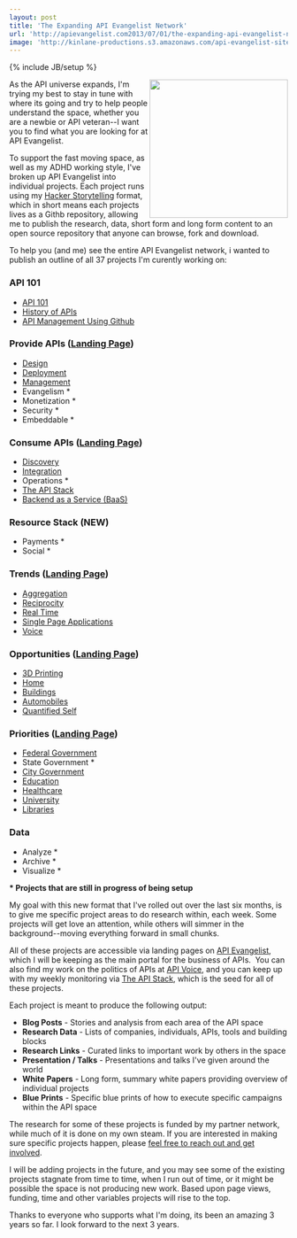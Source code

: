 ```yaml
---
layout: post
title: 'The Expanding API Evangelist Network'
url: 'http://apievangelist.com2013/07/01/the-expanding-api-evangelist-network/'
image: 'http://kinlane-productions.s3.amazonaws.com/api-evangelist-site/blog/KL_InApiWeTrust-1000.png'
---
```

{% include JB/setup %}
<p>
     <img src=https://s3.amazonaws.com/kinlane-productions/api-evangelist/t-shirts/KL_InApiWeTrust-1000.png  width=250 align=right />
</p>
<p>
     As the API universe expands, I'm trying my best to stay in tune with where its going and try to help people understand the space, whether you are a newbie or API veteran--I want you to find what you are looking for at API Evangelist.
</p>
<p>
     To support the fast moving space, as well as my ADHD working style, I've broken up API Evangelist into individual projects. Each project runs using my <a title=Hacker Storytelling href=http://hackerstorytelling.com>Hacker Storytelling</a> format, which in short means each projects lives as a Githb repository, allowing me to publish the research, data, short form and long form content to an open source repository that anyone can browse, fork and download.
</p>
<p>
     To help you (and me) see the entire API Evangelist network, i wanted to publish an outline of all 37 projects I'm curently working on:
</p>
<h3>
     API 101
</h3>
<ul class=mainlist>
     <li>
          <a href=/index.php>API 101</a>
     </li>
     <li>
          <a href=/2013/06/17/updated-api-history-white-paper/>History of APIs</a>
     </li>
     <li>
          <a href=/2013/06/08/api-management-using-github/>API Management Using Github</a>
     </li>
</ul>
<h3>
     Provide APIs (<a href=/provide/>Landing Page</a>)
</h3>
<ul class=mainlist>
     <li>
          <a href=http://design.apievangelist.com/ target=_blank>Design</a>
     </li>
     <li>
          <a href=http://deployment.apievangelist.com/ target=_blank>Deployment</a>
     </li>
     <li>
          <a href=http://management.apievangelist.com/ target=_blank>Management</a>
     </li>
     <li>Evangelism *
     </li>
     <li>Monetization *
     </li>
     <li>Security *
     </li>
     <li>Embeddable *
     </li>
</ul>
<h3>
     Consume APIs (<a href=/consume/>Landing Page</a>)
</h3>
<ul class=mainlist>
     <li>
          <a href=http://discovery.apievangelist.com/ target=_blank>Discovery</a>
     </li>
     <li>
          <a href=http://integration.apievangelist.com/ target=_blank>Integration</a>
     </li>
     <li>Operations *
     </li>
     <li>
          <a href=http://theapistack.com/ target=_blank>The API Stack</a>
     </li>
     <li>
          <a href=http://baas.apievangelist.com/ target=_blank>Backend as a Service (BaaS)</a>
     </li>
</ul>
<h3>
     Resource Stack (NEW)
</h3>
<ul class=mainlist>
     <li>Payments *
     </li>
     <li>Social *
     </li>
</ul>
<h3>
     Trends (<a href=/trends/>Landing Page</a>)
</h3>
<ul class=mainlist>
     <li>
          <a href=http://aggregation.apievangelist.com/ target=_blank>Aggregation</a>
     </li>
     <li>
          <a href=http://reciprocity.apievangelist.com/ target=_blank>Reciprocity</a>
     </li>
     <li>
          <a href=http://realtime.apievangelist.com/ target=_blank>Real Time</a>
     </li>
     <li>
          <a href=http://spa.apievangelist.com/ target=_blank>Single Page Applications</a>
     </li>
     <li>
          <a href=http://voice.apievangelist.com/ target=_blank>Voice</a>
     </li>
</ul>
<h3>
     Opportunities (<a href=/opportunities/>Landing Page</a>)
</h3>
<ul class=mainlist>
     <li>
          <a href=http://3d-printing.apievangelist.com/ target=_blank>3D Printing</a>
     </li>
     <li>
          <a href=http://home.apievangelist.com/ target=_blank>Home</a>
     </li>
     <li>
          <a href=http://buildings.apievangelist.com/ target=_blank>Buildings</a>
     </li>
     <li>
          <a title=Automobiles href=http://automobile.apievangelist.com/ target=_blank>Automobiles</a>
     </li>
     <li>
          <a href=http://quantified-self.apievangelist.com/ target=_blank>Quantified Self</a>
     </li>
</ul>
<h3>
     Priorities (<a href=/priorities/>Landing Page</a>)
</h3>
<ul class=mainlist>
     <li>
          <a href=http://federal-government.apievangelist.com/ target=_blank>Federal Government</a>
     </li>
     <li>State Government *
     </li>
     <li>
          <a href=http://city-government.apievangelist.com/ target=_blank>City Government</a>
     </li>
     <li>
          <a href=http://education.apievangelist.com/ target=_blank>Education</a>
     </li>
     <li>
          <a href=http://healthcare.apievangelist.com/ target=_blank>Healthcare</a>
     </li>
     <li>
          <a href=http://university.apievangelist.com/ target=_blank>University</a>
     </li>
     <li>
          <a title=Libraries href=http://libraries.apievangelist.com/ target=_blank>Libraries</a>
     </li>
</ul>
<h3>
     Data
</h3>
<ul class=mainlist>
     <li>Analyze *
     </li>
     <li>Archive *
     </li>
     <li>Visualize *
     </li>
</ul>
<p>
     <strong>* Projects that are still in progress of being setup</strong>
</p>
<p>
     My goal with this new format that I've rolled out over the last six months, is to give me specific project areas to do research within, each week. Some projects will get love an attention, while others will simmer in the background--moving everything forward in small chunks.
</p>
<p>
     All of these projects are accessible via landing pages on <a title=API Evangelist href=http://www.apievangelist.com>API Evangelist</a>, which I will be keeping as the main portal for the business of APIs.  You can also find my work on the politics of APIs at <a href=http://apivoice.com>API Voice</a>, and you can keep up with my weekly monitoring via <a href=http://theapistack.com>The API Stack</a>, which is the seed for all of these projects.
</p>
<p>
     Each project is meant to produce the following output:
</p>
<ul class=mainlist>
     <li>
          <strong>Blog Posts</strong> - Stories and analysis from each area of the API space
     </li>
     <li>
          <strong>Research Data</strong> - Lists of companies, individuals, APIs, tools and building blocks
     </li>
     <li>
          <strong>Research Links</strong> - Curated links to important work by others in the space
     </li>
     <li>
          <strong>Presentation / Talks</strong> - Presentations and talks I've given around the world
     </li>
     <li>
          <strong>White Papers</strong> - Long form, summary white papers providing overview of individual projects
     </li>
     <li>
          <strong>Blue Prints</strong> - Specific blue prints of how to execute specific campaigns within the API space
     </li>
</ul>
<p>
     The research for some of these projects is funded by my partner network, while much of it is done on my own steam. If you are interested in making sure specific projects happen, please <a href=mailto:info@apievangelist.com>feel free to reach out and get involved</a>.
</p>
<p>
     I will be adding projects in the future, and you may see some of the existing projects stagnate from time to time, when I run out of time, or it might be possible the space is not producing new work. Based upon page views, funding, time and other variables projects will rise to the top.
</p>
<p>
     Thanks to everyone who supports what I'm doing, its been an amazing 3 years so far. I look forward to the next 3 years.
</p>
<p>
      
</p>
<ul class=mainlist></ul>
